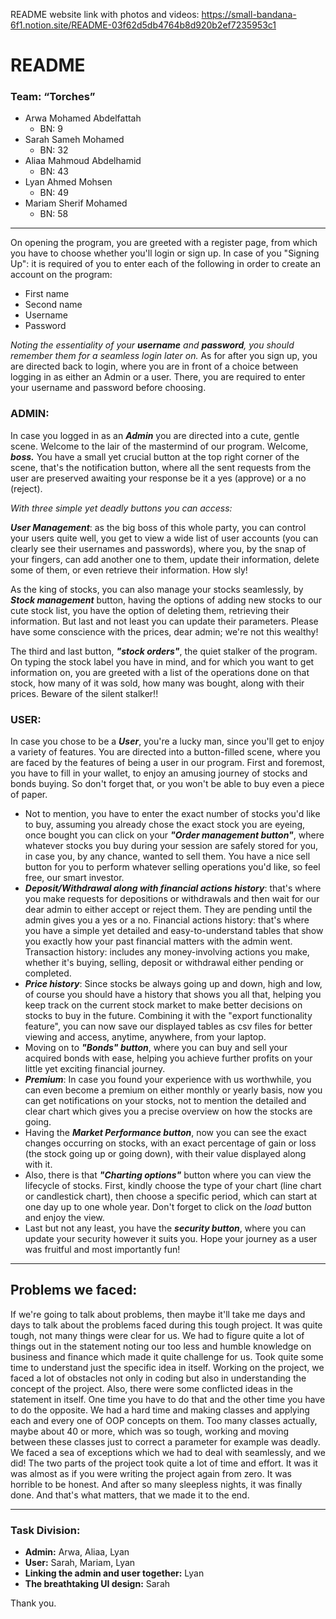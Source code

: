 README website link with photos and videos: https://small-bandana-6f1.notion.site/README-03f62d5db4764b8d920b2ef7235953c1

# README

### Team: “Torches”
- Arwa Mohamed Abdelfattah
  - BN: 9
- Sarah Sameh Mohamed
  - BN: 32
- Aliaa Mahmoud Abdelhamid
  - BN: 43
- Lyan Ahmed Mohsen
  - BN: 49
- Mariam Sherif Mohamed
  - BN: 58

---

On opening the program, you are greeted with a register page, from which you have to choose whether you'll login or sign up. In case of you "Signing Up": it is required of you to enter each of the following in order to create an account on the program:

- First name
- Second name
- Username
- Password

*Noting the essentiality of your **username** and **password**, you should remember them for a seamless login later on.* As for after you sign up, you are directed back to login, where you are in front of a choice between logging in as either an Admin or a user. There, you are required to enter your username and password before choosing.

### ADMIN:

In case you logged in as an ***Admin*** you are directed into a cute, gentle scene. Welcome to the lair of the mastermind of our program. Welcome, ***boss.*** You have a small yet crucial button at the top right corner of the scene, that's the notification button, where all the sent requests from the user are preserved awaiting your response be it a yes (approve) or a no (reject).

*With three simple yet deadly buttons you can access:*

***User Management***: as the big boss of this whole party, you can control your users quite well, you get to view a wide list of user accounts (you can clearly see their usernames and passwords), where you, by the snap of your fingers, can add another one to them, update their information, delete some of them, or even retrieve their information. How sly!

As the king of stocks, you can also manage your stocks seamlessly, by ***Stock management*** button, having the options of adding new stocks to our cute stock list, you have the option of deleting them, retrieving their information. But last and not least you can update their parameters. Please have some conscience with the prices, dear admin; we're not this wealthy!

The third and last button, ***"stock orders"***, the quiet stalker of the program. On typing the stock label you have in mind, and for which you want to get information on, you are greeted with a list of the operations done on that stock, how many of it was sold, how many was bought, along with their prices. Beware of the silent stalker!!

### USER:

In case you chose to be a ***User***, you're a lucky man, since you'll get to enjoy a variety of features. You are directed into a button-filled scene, where you are faced by the features of being a user in our program. First and foremost, you have to fill in your wallet, to enjoy an amusing journey of stocks and bonds buying. So don't forget that, or you won't be able to buy even a piece of paper.

- Not to mention, you have to enter the exact number of stocks you'd like to buy, assuming you already chose the exact stock you are eyeing, once bought you can click on your ***"Order management button"***, where whatever stocks you buy during your session are safely stored for you, in case you, by any chance, wanted to sell them. You have a nice sell button for you to perform whatever selling operations you'd like, so feel free, our smart investor.
- ***Deposit/Withdrawal along with financial actions history***: that's where you make requests for depositions or withdrawals and then wait for our dear admin to either accept or reject them. They are pending until the admin gives you a yes or a no. Financial actions history: that's where you have a simple yet detailed and easy-to-understand tables that show you exactly how your past financial matters with the admin went. Transaction history: includes any money-involving actions you make, whether it's buying, selling, deposit or withdrawal either pending or completed.
- ***Price history***: Since stocks be always going up and down, high and low, of course you should have a history that shows you all that, helping you keep track on the current stock market to make better decisions on stocks to buy in the future. Combining it with the "export functionality feature", you can now save our displayed tables as csv files for better viewing and access, anytime, anywhere, from your laptop.
- Moving on to ***"Bonds" button***, where you can buy and sell your acquired bonds with ease, helping you achieve further profits on your little yet exciting financial journey.
- ***Premium***: In case you found your experience with us worthwhile, you can even become a premium on either monthly or yearly basis, now you can get notifications on your stocks, not to mention the detailed and clear chart which gives you a precise overview on how the stocks are going.
- Having the ***Market Performance button***, now you can see the exact changes occurring on stocks, with an exact percentage of gain or loss (the stock going up or going down), with their value displayed along with it.
- Also, there is that ***"Charting options"*** button where you can view the lifecycle of stocks. First, kindly choose the type of your chart (line chart or candlestick chart), then choose a specific period, which can start at one day up to one whole year. Don't forget to click on the *load* button and enjoy the view.
- Last but not any least, you have the ***security button***, where you can update your security however it suits you. Hope your journey as a user was fruitful and most importantly fun!

---

## Problems we faced:

If we're going to talk about problems, then maybe it'll take me days and days to talk about the problems faced during this tough project. It was quite tough, not many things were clear for us. We had to figure quite a lot of things out in the statement noting our too less and humble knowledge on business and finance which made it quite challenge for us. Took quite some time to understand just the specific idea in itself. Working on the project, we faced a lot of obstacles not only in coding but also in understanding the concept of the project. Also, there were some conflicted ideas in the statement in itself. One time you have to do that and the other time you have to do the opposite. We had a hard time and making classes and applying each and every one of OOP concepts on them. Too many classes actually, maybe about 40 or more, which was so tough, working and moving between these classes just to correct a parameter for example was deadly. We faced a sea of exceptions which we had to deal with seamlessly, and we did! The two parts of the project took quite a lot of time and effort. It was it was almost as if you were writing the project again from zero. It was horrible to be honest. And after so many sleepless nights, it was finally done. And that's what matters, that we made it to the end.

---

### Task Division:

- **Admin:** Arwa, Aliaa, Lyan
- **User:** Sarah, Mariam, Lyan
- **Linking the admin and user together:** Lyan
- **The breathtaking UI design:** Sarah

Thank you.
